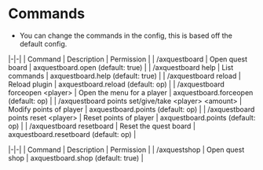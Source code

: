 # Commands

* You can change the commands in the config, this is based off the default config.

|-|-|
| Command | Description | Permission |
| /axquestboard | Open quest board | axquestboard.open (default: true) |
| /axquestboard help | List commands | axquestboard.help (default: true) |
| /axquestboard reload | Reload plugin | axquestboard.reload (default: op) |
| /axquestboard forceopen \<player> | Open the menu for a player | axquestboard.forceopen (default: op) |
| /axquestboard points set/give/take \<player> \<amount> | Modify points of player | axquestboard.points (default: op) |
| /axquestboard points reset \<player> | Reset points of player | axquestboard.points (default: op) |
| /axquestboard resetboard | Reset the quest board | axquestboard.resetboard (default: op) |

|-|-|
| Command | Description | Permission |
| /axquestshop | Open quest shop | axquestboard.shop (default: true) |
